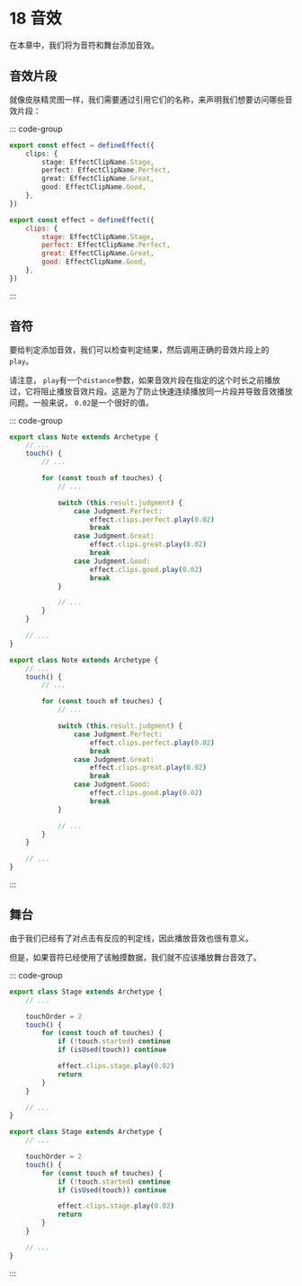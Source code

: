 # 18 音效

在本章中，我们将为音符和舞台添加音效。

## 音效片段

就像皮肤精灵图一样，我们需要通过引用它们的名称，来声明我们想要访问哪些音效片段：

::: code-group

```TypeScript
export const effect = defineEffect({
    clips: {
        stage: EffectClipName.Stage,
        perfect: EffectClipName.Perfect,
        great: EffectClipName.Great,
        good: EffectClipName.Good,
    },
})
```

```JavaScript
export const effect = defineEffect({
    clips: {
        stage: EffectClipName.Stage,
        perfect: EffectClipName.Perfect,
        great: EffectClipName.Great,
        good: EffectClipName.Good,
    },
})
```

:::

## 音符

要给判定添加音效，我们可以检查判定结果，然后调用正确的音效片段上的`play`。

请注意， `play`有一个`distance`参数，如果音效片段在指定的这个时长之前播放过，它将阻止播放音效片段。这是为了防止快速连续播放同一片段并导致音效播放问题。一般来说， `0.02`是一个很好的值。

::: code-group

```TypeScript
export class Note extends Archetype {
    // ...
    touch() {
        // ...

        for (const touch of touches) {
            // ...

            switch (this.result.judgment) {
                case Judgment.Perfect:
                    effect.clips.perfect.play(0.02)
                    break
                case Judgment.Great:
                    effect.clips.great.play(0.02)
                    break
                case Judgment.Good:
                    effect.clips.good.play(0.02)
                    break
            }

            // ...
        }
    }

    // ...
}
```

```JavaScript
export class Note extends Archetype {
    // ...
    touch() {
        // ...

        for (const touch of touches) {
            // ...

            switch (this.result.judgment) {
                case Judgment.Perfect:
                    effect.clips.perfect.play(0.02)
                    break
                case Judgment.Great:
                    effect.clips.great.play(0.02)
                    break
                case Judgment.Good:
                    effect.clips.good.play(0.02)
                    break
            }

            // ...
        }
    }

    // ...
}
```

:::

## 舞台

由于我们已经有了对点击有反应的判定线，因此播放音效也很有意义。

但是，如果音符已经使用了该触摸数据，我们就不应该播放舞台音效了。

::: code-group

```TypeScript
export class Stage extends Archetype {
    // ...

    touchOrder = 2
    touch() {
        for (const touch of touches) {
            if (!touch.started) continue
            if (isUsed(touch)) continue

            effect.clips.stage.play(0.02)
            return
        }
    }

    // ...
}
```

```JavaScript
export class Stage extends Archetype {
    // ...

    touchOrder = 2
    touch() {
        for (const touch of touches) {
            if (!touch.started) continue
            if (isUsed(touch)) continue

            effect.clips.stage.play(0.02)
            return
        }
    }

    // ...
}
```

:::
